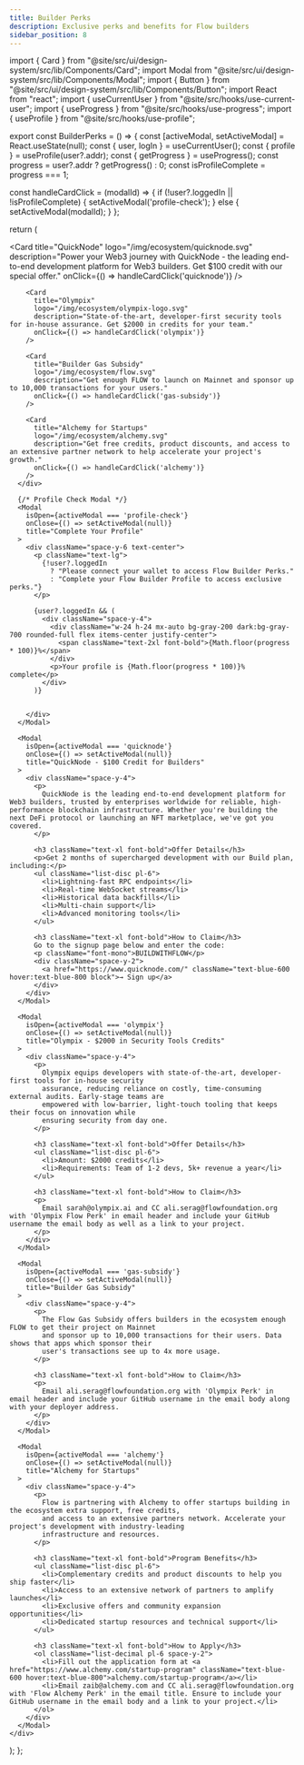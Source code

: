 ```yaml
---
title: Builder Perks
description: Exclusive perks and benefits for Flow builders
sidebar_position: 8
---
```


import { Card } from "@site/src/ui/design-system/src/lib/Components/Card";
import Modal from "@site/src/ui/design-system/src/lib/Components/Modal";
import { Button } from "@site/src/ui/design-system/src/lib/Components/Button";
import React from "react";
import { useCurrentUser } from "@site/src/hooks/use-current-user";
import { useProgress } from "@site/src/hooks/use-progress";
import { useProfile } from "@site/src/hooks/use-profile";

export const BuilderPerks = () => {
  const [activeModal, setActiveModal] = React.useState(null);
  const { user, logIn } = useCurrentUser();
  const { profile } = useProfile(user?.addr);
  const { getProgress } = useProgress();
  const progress = user?.addr ? getProgress() : 0;
  const isProfileComplete = progress === 1;

  const handleCardClick = (modalId) => {
    if (!user?.loggedIn || !isProfileComplete) {
      setActiveModal('profile-check');
    } else {
      setActiveModal(modalId);
    }
  };

  return (
    <div>
      <div className="grid grid-cols-1 md:grid-cols-2 lg:grid-cols-3 gap-6">
        <Card
          title="QuickNode"
          logo="/img/ecosystem/quicknode.svg"
          description="Power your Web3 journey with QuickNode - the leading end-to-end development platform for Web3 builders. Get $100 credit with our special offer."
          onClick={() => handleCardClick('quicknode')}
        />
        
        <Card
          title="Olympix"
          logo="/img/ecosystem/olympix-logo.svg"
          description="State-of-the-art, developer-first security tools for in-house assurance. Get $2000 in credits for your team."
          onClick={() => handleCardClick('olympix')}
        />

        <Card
          title="Builder Gas Subsidy"
          logo="/img/ecosystem/flow.svg"
          description="Get enough FLOW to launch on Mainnet and sponsor up to 10,000 transactions for your users."
          onClick={() => handleCardClick('gas-subsidy')}
        />

        <Card
          title="Alchemy for Startups"
          logo="/img/ecosystem/alchemy.svg"
          description="Get free credits, product discounts, and access to an extensive partner network to help accelerate your project's growth."
          onClick={() => handleCardClick('alchemy')}
        />
      </div>

      {/* Profile Check Modal */}
      <Modal
        isOpen={activeModal === 'profile-check'}
        onClose={() => setActiveModal(null)}
        title="Complete Your Profile"
      >
        <div className="space-y-6 text-center">
          <p className="text-lg">
            {!user?.loggedIn 
              ? "Please connect your wallet to access Flow Builder Perks."
              : "Complete your Flow Builder Profile to access exclusive perks."}
          </p>
          
          {user?.loggedIn && (
            <div className="space-y-4">
              <div className="w-24 h-24 mx-auto bg-gray-200 dark:bg-gray-700 rounded-full flex items-center justify-center">
                <span className="text-2xl font-bold">{Math.floor(progress * 100)}%</span>
              </div>
              <p>Your profile is {Math.floor(progress * 100)}% complete</p>
            </div>
          )}

          
        </div>
      </Modal>

      <Modal 
        isOpen={activeModal === 'quicknode'} 
        onClose={() => setActiveModal(null)}
        title="QuickNode - $100 Credit for Builders"
      >
        <div className="space-y-4">
          <p>
            QuickNode is the leading end-to-end development platform for Web3 builders, trusted by enterprises worldwide for reliable, high-performance blockchain infrastructure. Whether you're building the next DeFi protocol or launching an NFT marketplace, we've got you covered.
          </p>
          
          <h3 className="text-xl font-bold">Offer Details</h3>
          <p>Get 2 months of supercharged development with our Build plan, including:</p>
          <ul className="list-disc pl-6">
            <li>Lightning-fast RPC endpoints</li>
            <li>Real-time WebSocket streams</li>
            <li>Historical data backfills</li>
            <li>Multi-chain support</li>
            <li>Advanced monitoring tools</li>
          </ul>

          <h3 className="text-xl font-bold">How to Claim</h3>
          Go to the signup page below and enter the code:
          <p className="font-mono">BUILDWITHFLOW</p>
          <div className="space-y-2">
            <a href="https://www.quicknode.com/" className="text-blue-600 hover:text-blue-800 block">→ Sign up</a>
          </div>
        </div>
      </Modal>

      <Modal 
        isOpen={activeModal === 'olympix'} 
        onClose={() => setActiveModal(null)}
        title="Olympix - $2000 in Security Tools Credits"
      >
        <div className="space-y-4">
          <p>
            Olympix equips developers with state-of-the-art, developer-first tools for in-house security
            assurance, reducing reliance on costly, time-consuming external audits. Early-stage teams are
            empowered with low-barrier, light-touch tooling that keeps their focus on innovation while
            ensuring security from day one.
          </p>
          
          <h3 className="text-xl font-bold">Offer Details</h3>
          <ul className="list-disc pl-6">
            <li>Amount: $2000 credits</li>
            <li>Requirements: Team of 1-2 devs, 5k+ revenue a year</li>
          </ul>

          <h3 className="text-xl font-bold">How to Claim</h3>
          <p>
            Email sarah@olympix.ai and CC ali.serag@flowfoundation.org with 'Olympix Flow Perk' in email header and include your GitHub username the email body as well as a link to your project.
          </p>
        </div>
      </Modal>

      <Modal 
        isOpen={activeModal === 'gas-subsidy'} 
        onClose={() => setActiveModal(null)}
        title="Builder Gas Subsidy"
      >
        <div className="space-y-4">
          <p>
            The Flow Gas Subsidy offers builders in the ecosystem enough FLOW to get their project on Mainnet 
            and sponsor up to 10,000 transactions for their users. Data shows that apps which sponsor their 
            user's transactions see up to 4x more usage.
          </p>

          <h3 className="text-xl font-bold">How to Claim</h3>
          <p>
            Email ali.serag@flowfoundation.org with 'Olympix Perk' in email header and include your GitHub username in the email body along with your deployer address.
          </p>
        </div>
      </Modal>

      <Modal 
        isOpen={activeModal === 'alchemy'} 
        onClose={() => setActiveModal(null)}
        title="Alchemy for Startups"
      >
        <div className="space-y-4">
          <p>
            Flow is partnering with Alchemy to offer startups building in the ecosystem extra support, free credits, 
            and access to an extensive partners network. Accelerate your project's development with industry-leading 
            infrastructure and resources.
          </p>
          
          <h3 className="text-xl font-bold">Program Benefits</h3>
          <ul className="list-disc pl-6">
            <li>Complementary credits and product discounts to help you ship faster</li>
            <li>Access to an extensive network of partners to amplify launches</li>
            <li>Exclusive offers and community expansion opportunities</li>
            <li>Dedicated startup resources and technical support</li>
          </ul>

          <h3 className="text-xl font-bold">How to Apply</h3>
          <ol className="list-decimal pl-6 space-y-2">
            <li>Fill out the application form at <a href="https://www.alchemy.com/startup-program" className="text-blue-600 hover:text-blue-800">alchemy.com/startup-program</a></li>
            <li>Email zaib@alchemy.com and CC ali.serag@flowfoundation.org with 'Flow Alchemy Perk' in the email title. Ensure to include your GitHub username in the email body and a link to your project.</li>
          </ol>
        </div>
      </Modal>
    </div>
  );
};

<BuilderPerks />
